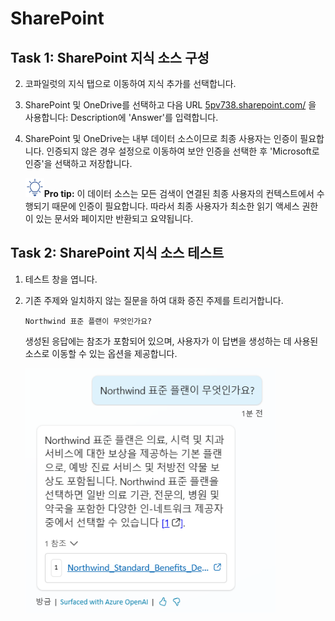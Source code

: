 # SharePoint

## Task 1: SharePoint 지식 소스 구성

2.  코파일럿의 지식 탭으로 이동하여 지식 추가를 선택합니다.

3.  SharePoint 및 OneDrive를 선택하고 다음 URL [5pv738.sharepoint.com/](https://5pv738.sharepoint.com/) 을 사용합니다: Description에 \'Answer\'를 입력합니다.

4.  SharePoint 및 OneDrive는 내부 데이터 소스이므로 최종 사용자는 인증이 필요합니다. 인증되지 않은 경우 설정으로 이동하여 보안 인증을 선택한 후 \'Microsoft로 인증\'을 선택하고 저장합니다.

    <img src="./images/image4.svg" width="30">**Pro tip:** 이 데이터 소스는 모든 검색이 연결된 최종 사용자의 컨텍스트에서 수행되기 때문에 인증이 필요합니다. 따라서 최종 사용자가 최소한 읽기 액세스 권한이 있는 문서와 페이지만 반환되고 요약됩니다.

## Task 2: SharePoint 지식 소스 테스트

1.  테스트 창을 엽니다.

2.  기존 주제와 일치하지 않는 질문을 하여 대화 증진 주제를 트리거합니다.

    ```
    Northwind 표준 플랜이 무엇인가요?
    ```

    생성된 응답에는 참조가 포함되어 있으며, 사용자가 이 답변을 생성하는 데 사용된 소스로 이동할 수 있는 옵션을 제공합니다.

    <img src="./images/image15.png" width="400">

